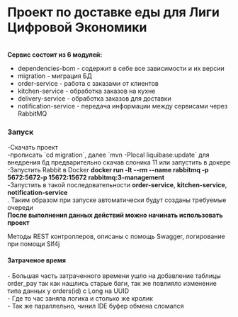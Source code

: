 <h1>Проект по доставке еды для Лиги Цифровой Экономики</h1>
<br>
<b>Сервис состоит из 6 модулей:</b>
<br>

- dependencies-bom - содержит в себе все зависимости и их версии
- migration - миграция БД
- order-service - работа с заказами от клиентов
- kitchen-service - обработка заказов на кухне
- delivery-service - обработка заказов для доставки
- notification-service - передача информации между сервисами через RabbitMQ

<h3>Запуск</h3>
-Скачать проект<br>
-прописать `cd migration`, далее `mvn -Plocal liquibase:update` для внедрения бд предварительно скачав слоника 11 или запустить в докере<br>
-Запустить Rabbit в Docker <b>docker run -lt --rm --name rabbitmq -p 5672:5672-p 15672:15672 rabbitmq:3-management</b><br>
-Запустить в такой последовательности <b>order-service</b>, <b>kitchen-service</b>, <b>notification-service</b><br>. Таким образом при запуске автоматически будут созданы требуемые очереди<br>
<b>После выполнения данных действий можно начинать использовать проект</b>

Методы REST контроллеров, описаны с помощь Swagger, логирование при помощи Slf4j
<h4>Затраченое время</h4>
- Большая часть затраченного времени ушло на добавление таблицы order_pay так как нашлись старые баги, так же повлияло изменение типа данных у orders(id) с Long на UUID <br>
- Где то час заняла логика и столько же кролик <br>
- Так же параллельно, чинил IDE буфер обмена сломался<br>
